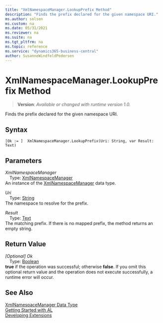 ```yaml
---
title: "XmlNamespaceManager.LookupPrefix Method"
description: "Finds the prefix declared for the given namespace URI."
ms.author: solsen
ms.custom: na
ms.date: 05/31/2021
ms.reviewer: na
ms.suite: na
ms.tgt_pltfrm: na
ms.topic: reference
ms.service: "dynamics365-business-central"
author: SusanneWindfeldPedersen
---
```

[//]: # (START>DO_NOT_EDIT)
[//]: # (IMPORTANT:Do not edit any of the content between here and the END>DO_NOT_EDIT.)
[//]: # (Any modifications should be made in the .xml files in the ModernDev repo.)
# XmlNamespaceManager.LookupPrefix Method
> **Version**: _Available or changed with runtime version 1.0._

Finds the prefix declared for the given namespace URI.


## Syntax
```
[Ok := ]  XmlNamespaceManager.LookupPrefix(Uri: String, var Result: Text)
```
## Parameters
*XmlNamespaceManager*  
&emsp;Type: [XmlNamespaceManager](xmlnamespacemanager-data-type.md)  
An instance of the [XmlNamespaceManager](xmlnamespacemanager-data-type.md) data type.  

*Uri*  
&emsp;Type: [String](../string/string-data-type.md)  
The namespace to resolve for the prefix.
        
*Result*  
&emsp;Type: [Text](../text/text-data-type.md)  
The matching prefix. If there is no mapped prefix, the method returns an empty string.  


## Return Value
*[Optional] Ok*  
&emsp;Type: [Boolean](../boolean/boolean-data-type.md)  
**true** if the operation was successful; otherwise **false**.   If you omit this optional return value and the operation does not execute successfully, a runtime error will occur.  


[//]: # (IMPORTANT: END>DO_NOT_EDIT)
## See Also
[XmlNamespaceManager Data Type](xmlnamespacemanager-data-type.md)  
[Getting Started with AL](../../devenv-get-started.md)  
[Developing Extensions](../../devenv-dev-overview.md)